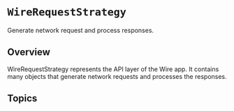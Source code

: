 # ``WireRequestStrategy``

Generate network request and process responses.

## Overview

WireRequestStrategy represents the API layer of the Wire app. It contains many objects that generate network requests and processes the responses.

## Topics
